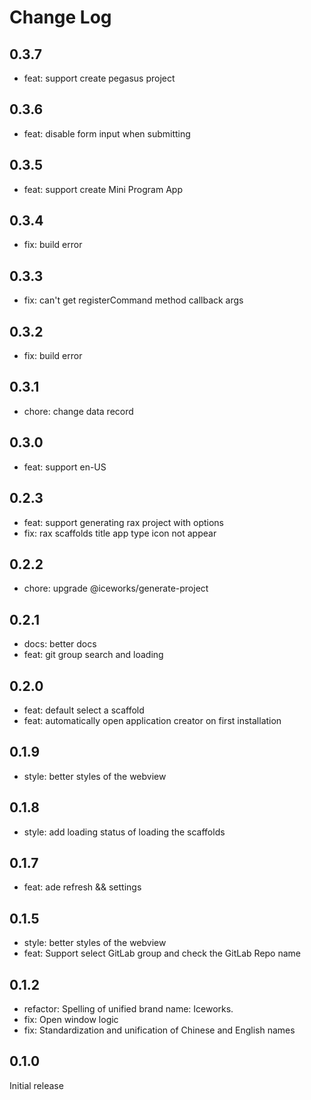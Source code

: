 # Change Log

## 0.3.7
- feat: support create pegasus project 

## 0.3.6

- feat: disable form input when submitting

## 0.3.5

- feat: support create Mini Program App

## 0.3.4

- fix: build error

## 0.3.3

- fix: can't get registerCommand method callback args

## 0.3.2

- fix: build error

## 0.3.1

- chore: change data record

## 0.3.0

- feat: support en-US

## 0.2.3

- feat: support generating rax project with options
- fix: rax scaffolds title app type icon not appear

## 0.2.2

- chore: upgrade @iceworks/generate-project

## 0.2.1

- docs: better docs
- feat: git group search and loading

## 0.2.0

- feat: default select a scaffold
- feat: automatically open application creator on first installation

## 0.1.9

- style: better styles of the webview

## 0.1.8

- style: add loading status of loading the scaffolds

## 0.1.7

- feat: ade refresh && settings

## 0.1.5

- style: better styles of the webview
- feat: Support select GitLab group and check the GitLab Repo name
 
## 0.1.2

- refactor: Spelling of unified brand name: Iceworks.
- fix: Open window logic
- fix: Standardization and unification of Chinese and English names

## 0.1.0

Initial release
